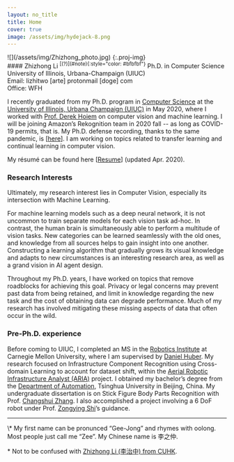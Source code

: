 ```yaml
---
layout: no_title
title: Home
cover: true
image: /assets/img/hydejack-8.png
---
```


<div>
<div class='proj-fig' markdown="1">
![](/assets/img/Zhizhong_photo.jpg)
{:.proj-img}
</div>
<div class='proj-mid'></div>
<div class='proj-txt' markdown="1">
#### Zhizhong Li <sup markdown="1">[(?)](#note){:style="color: #bfbfbf"}</sup>
Ph.D. in Computer Science<br>
University of Illinois, Urbana-Champaign (UIUC)<br>
Email: lizhitwo [arte] protonmail [doge] com<br>
Office: WFH
</div>
</div>

I recently graduated from my Ph.D. program in [Computer Science](http://cs.illinois.edu/) at the [University of Illinois, Urbana Champaign (UIUC)](http://illinois.edu/) in May 2020, where I worked with [Prof. Derek Hoiem](http://dhoiem.cs.illinois.edu/) on computer vision and machine learning. I will be joining Amazon’s Rekognition team in 2020 fall -- as long as COVID-19 permits, that is. My Ph.D. defense recording, thanks to the same pandemic, is [[here](https://drive.google.com/open?id=1vzBhrk580MLdoRceNp1YHEyk44qRoTAF)]. I am working on topics related to transfer learning and continual learning in computer vision.

My résumé can be found here [[Resume](/resume/)] (updated Apr. 2020).

### Research Interests

Ultimately, my research interest lies in Computer Vision, especially its intersection with Machine Learning. 

For machine learning models such as a deep neural network, it is not uncommon to train separate models for each vision task ad-hoc. In contrast, the human brain is simultaneously able to perform a multitude of vision tasks. New categories can be learned seamlessly with the old ones, and knowledge from all sources helps to gain insight into one another. Constructing a learning algorithm that gradually grows its visual knowledge and adapts to new circumstances is an interesting research area, as well as a grand vision in AI agent design.

Throughout my Ph.D. years, I have worked on topics that remove roadblocks for achieving this goal. Privacy or legal concerns may prevent past data from being retained, and limit in knowledge regarding the new task and the cost of obtaining data can degrade performance. Much of my research has involved mitigating these missing aspects of data that often occur in the wild.

### Pre-Ph.D. experience

Before coming to UIUC, I completed an MS in the [Robotics Institute](http://ri.cmu.edu/) at Carnegie Mellon University, where I am supervised by [Daniel Huber](https://www.linkedin.com/in/daniel-huber-22b2631/). My research focused on Infrastructure Component Recognition using Cross-domain Learning to account for dataset shift, within the [Aerial Robotic Infrastructure Analyst (ARIA)](https://www.ri.cmu.edu/project/the-aerial-robotic-infrastructure-analyst-aria/) project. I obtained my bachelor’s degree from the [Department of Automation](http://www.au.tsinghua.edu.cn/publish/auen/index.html), Tsinghua University in Beijing, China. My undergraduate dissertation is on Stick Figure Body Parts Recognition with Prof. [Changshui Zhang](http://www.tsinghua.edu.cn/publish/auen/1713/2011/20110704140705068195236/20110704140705068195236_.html). I also accomplished a project involving a 6 DoF robot under Prof. [Zongying Shi](http://www.tsinghua.edu.cn/publish/au/1714/2011/20110419142544944882788/20110419142544944882788_.html)’s guidance.

<hr class="dingbat"/>
<a id="note"></a>
\* My first name can be pronunced “Gee-Jong” and rhymes with oolong. Most people just call me “Zee”. My Chinese name is 李之仲.

\* Not to be confused with [Zhizhong Li (李治中) from CUHK](https://zhizhong.li/).



